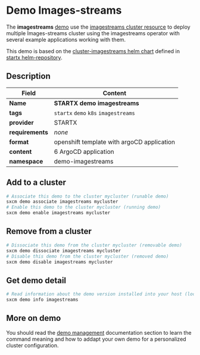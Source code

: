 # Demo Images-streams

The **imagestreams** [demo](../../5-demos) use the [imagestreams cluster resource](../../resources/imagestreams) to deploy multiple Images-streams cluster using the imagestreams operator with several example applications working with them.

This demo is based on the [cluster-imagestreams helm chart](https://helm-repository.readthedocs.io/en/latest/charts/cluster-imagestreams) defined in [startx helm-repository](https://helm-repository.readthedocs.io).

## Description

| Field            | Content                                    |
| ---------------- | ------------------------------------------ |
| **Name**         | **STARTX demo imagestreams**               |
| **tags**         | `startx` `demo` `k8s` `imagestreams`       |
| **provider**     | STARTX                                     |
| **requirements** | _none_                                     |
| **format**       | openshift template with argoCD application |
| **content**      | 6 ArgoCD application                       |
| **namespace**    | demo-imagestreams                          |

## Add to a cluster

```bash
# Associate this demo to the cluster mycluster (runable demo)
sxcm demo associate imagestreams mycluster
# Enable this demo to the cluster mycluster (running demo)
sxcm demo enable imagestreams mycluster
```

## Remove from a cluster

```bash
# Dissociate this demo from the cluster mycluster (removable demo)
sxcm demo dissociate imagestreams mycluster
# Disable this demo from the cluster mycluster (removed demo)
sxcm demo disable imagestreams mycluster
```

## Get demo detail

```bash
# Read information about the demo version installed into your host (local)
sxcm demo info imagestreams
```

## More on demo

You should read the [demo management](../../5-demos) documentation section to learn the command
meaning and how to addapt your own demo for a personalized cluster configuration.
